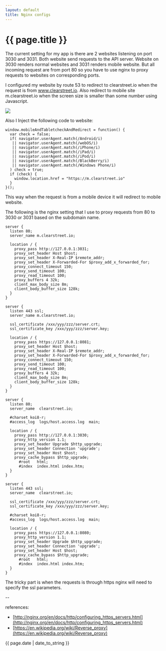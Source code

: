 ```yaml
---
layout: default
title: Nginx configs
---
```

# {{ page.title }}

The current setting for my app is there are 2 websites listening on port 3030 and 3031. Both website send requests to the API server. Website on 3030 renders normal websites and 3031 renders mobile website. But all incoming request are from port 80 so you have to use nginx to proxy requests to websites on corresponding ports.

I configured my website by route 53 to redirect to clearstreet.io when the request is from www.clearstreet.io.  Also redirect to mobile site m.clearstreet.io when the screen size is smaller than some number using Javascript. 

![](http://i.stack.imgur.com/MY2aX.png)

Also I Inject the following code to website: 

```
window.mobileAndTabletcheckAndRedirect = function() {
  var check = false;
  if( navigator.userAgent.match(/Android/i)
   || navigator.userAgent.match(/webOS/i)
   || navigator.userAgent.match(/iPhone/i)
   || navigator.userAgent.match(/iPad/i)
   || navigator.userAgent.match(/iPod/i)
   || navigator.userAgent.match(/BlackBerry/i)
   || navigator.userAgent.match(/Windows Phone/i)
  ) check = true;
  if (check) {
    window.location.href = "https://m.clearstreet.io"
  }
}();
```

This way when the request is from a mobile device it will redirect to mobile website. 

The following is the nginx setting that I use to proxy requests from 80 to 3030 or 3031 based on the subdomain name. 

```
server {
  listen 80;
  server_name m.clearstreet.io;

  location / {
    proxy_pass http://127.0.0.1:3031;
    proxy_set_header Host $host;
    proxy_set_header X-Real-IP $remote_addr;
    proxy_set_header X-Forwarded-For $proxy_add_x_forwarded_for;
    proxy_connect_timeout 150;
    proxy_send_timeout 100;
    proxy_read_timeout 100;
    proxy_buffers 4 32k;
    client_max_body_size 8m;
    client_body_buffer_size 128k;
  }
}

server {
  listen 443 ssl;
  server_name m.clearstreet.io;

  ssl_certificate /xxx/yyy/zzz/server.crt;
  ssl_certificate_key /xxx/yyy/zzz/server.key;

  location / {
    proxy_pass https://127.0.0.1:8081;
    proxy_set_header Host $host;
    proxy_set_header X-Real-IP $remote_addr;
    proxy_set_header X-Forwarded-For $proxy_add_x_forwarded_for;
    proxy_connect_timeout 150;
    proxy_send_timeout 100;
    proxy_read_timeout 100;
    proxy_buffers 4 32k;
    client_max_body_size 8m;
    client_body_buffer_size 128k;
  }
}

server {
  listen 80;
  server_name  clearstreet.io;

  #charset koi8-r;
  #access_log  logs/host.access.log  main;

  location / {
    proxy_pass http://127.0.0.1:3030;
    proxy_http_version 1.1;
    proxy_set_header Upgrade $http_upgrade;
    proxy_set_header Connection 'upgrade';
    proxy_set_header Host $host;
    proxy_cache_bypass $http_upgrade;
      #root   html;
      #index  index.html index.htm;
  }
}

server {
  listen 443 ssl;
  server_name  clearstreet.io;

  ssl_certificate /xxx/yyy/zzz/server.crt;
  ssl_certificate_key /xxx/yyy/zzz/server.key;

  #charset koi8-r;
  #access_log  logs/host.access.log  main;

  location / {
    proxy_pass https://127.0.0.1:8080;
    proxy_http_version 1.1;
    proxy_set_header Upgrade $http_upgrade;
    proxy_set_header Connection 'upgrade';
    proxy_set_header Host $host;
    proxy_cache_bypass $http_upgrade;
      #root   html;
      #index  index.html index.htm;
  }
}
```

The tricky part is when the requests is through https nginx will need to specify the ssl parameters.

--

references:

* [http://nginx.org/en/docs/http/configuring_https_servers.html](http://nginx.org/en/docs/http/configuring_https_servers.html)
* [https://en.wikipedia.org/wiki/Reverse_proxy](https://en.wikipedia.org/wiki/Reverse_proxy)

{{ page.date | date_to_string }}
